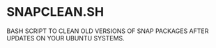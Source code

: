 # SNAPCLEAN.SH
BASH SCRIPT TO CLEAN OLD VERSIONS OF SNAP PACKAGES AFTER UPDATES ON YOUR UBUNTU SYSTEMS.
